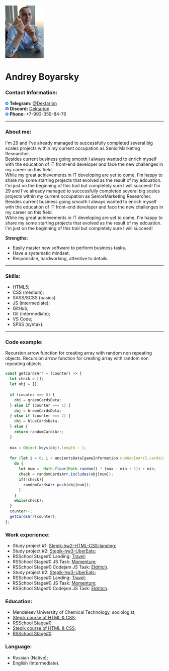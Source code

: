 ![Photo](./assets/img/photo.jpg)<br>
# Andrey Boyarsky

### Contact Information:
![Telegram](./assets/img/tg.png) **Telegram:** [@Dektarion](https://t.me/Dektarion)<br>
![Discord](./assets/img/dis.png) **Discord:** [Dektarion](https://discordapp.com/users/377117456017391619/)<br>
![Phone](./assets/img/phone.png) **Phone:** +7-993-359-84-76

---

### About me:
I'm 29 and I've already managed to successfully completed several big scales projects within my current occupation as SeniorMarketing Researcher.<br>
Besides current business going smooth I always wanted  to enrich myself with the education of IT front-end developer and face the new challenges in my career on this field.<br>
While my great achievements in IT developing are yet to come, I'm happy to share my some starting projects that evolved as the result of my edcuation.<br>
I'm just on the beginning of this trail but completely sure I will succeed!
I'm 29 and I've already managed to successfully completed several big scales projects within my current occupation as SeniorMarketing Researcher.<br>
Besides current business going smooth I always wanted  to enrich myself with the education of IT front-end developer and face the new challenges in my career on this field.<br>
While my great achievements in IT developing are yet to come, I'm happy to share my some starting projects that evolved as the result of my edcuation.<br>
I'm just on the beginning of this trail but completely sure I will succeed!

**Strengths:**
- Easily master new software to perform business tasks.
- Have a systematic mindset.
- Responsible, hardworking, attentive to details.

---

### Skills:
- HTML5;
- CSS (medium);
- SASS/SCSS (basics)
- JS (intermediate);
- GitHub;
- Git (intermediate);
- VS Code;
- SPSS (syntax).

---

### Code example:
Recursion arrow function for creating array with random non repeating objects.
Recursion arrow function for creating array with random non repeating objects.
```javascript
const getCardsArr = (counter) => {
  let check = [];
  let obj = [];

  if (counter === 0) {
    obj = greenCardsData;
  } else if (counter === 1) {
    obj = brownCardsData;
  } else if (counter === 2) {
    obj = blueCardsData;
  } else {
    return randomCardsArr;
  }

  max = Object.keys(obj).length - 1;

  for (let i = 0; i < ancientsData[gameInformation.numGodInArr].cardsCount[counter]; i++) {
    do {
      let num =  Math.floor(Math.random() * (max - min + 1)) + min;
      check = randomCardsArr.includes(obj[num]);
      if(!check){
        randomCardsArr.push(obj[num]);
      }
    }
    while(check);
  }
  counter++;
  getCardsArr(counter);
};
```

### Work experience:
- Study project #1: [Stepik-hw2-HTML-CSS-landing](https://github.com/Dektarion/Stepik-hw2-HTML-CSS-landing);
- Study project #2: [Stepik-hw3-UberEats](https://github.com/Dektarion/Stepik-hw3-UberEats);
- RSSchool Stage#0 Landing: [Travel](https://dektarion.github.io/Travel/);
- RSSchool Stage#0 JS Task: [Momentum](https://dektarion-momentum.netlify.app/);
- RSSchool Stage#0 Codejam JS Task: [Eldritch](https://dektarion.github.io/codejam-eldritch/).
- Study project #2: [Stepik-hw3-UberEats](https://github.com/Dektarion/Stepik-hw3-UberEats);
- RSSchool Stage#0 Landing: [Travel](https://dektarion.github.io/Travel/);
- RSSchool Stage#0 JS Task: [Momentum](https://dektarion-momentum.netlify.app/);
- RSSchool Stage#0 Codejam JS Task: [Eldritch](https://dektarion.github.io/codejam-eldritch/).

### Education:
- Mendeleev University of Chemical Technology, sociologist;
- [Stepik course of HTML & CSS](https://stepik.org/course/38218);
- [RSSchool Stage#0](https://github.com/rolling-scopes-school/tasks/tree/master/stage0).
- [Stepik course of HTML & CSS](https://stepik.org/course/38218);
- [RSSchool Stage#0](https://github.com/rolling-scopes-school/tasks/tree/master/stage0).

### Language:
- Russian (Native);
- English (Intermediate).